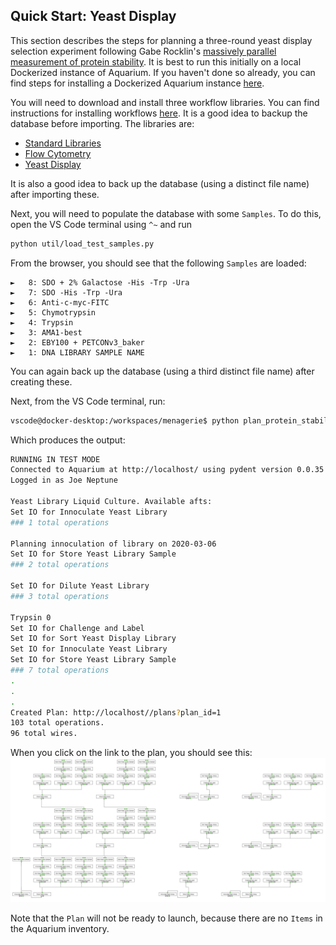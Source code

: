 ## Quick Start: Yeast Display

This section describes the steps for planning a three-round yeast display selection experiment following Gabe Rocklin's [massively parallel measurement of protein stability](https://www.ncbi.nlm.nih.gov/pubmed/28706065). It is best to run this initially on a local Dockerized instance of Aquarium. If you haven't done so already, you can find steps for installing a Dockerized Aquarium instance [here](https://www.docker.com/get-started).

You will need to download and install three workflow libraries. You can find instructions for installing workflows [here](https://www.aquarium.bio/?category=Community&content=Importing). It is a good idea to backup the database before importing. The libraries are:

* [Standard Libraries](https://github.com/klavinslab/standard-libraries)
* [Flow Cytometry](https://github.com/klavinslab/flow-cytometry)
* [Yeast Display](https://github.com/dvnstrcklnd/aq-yeast-display)

It is also a good idea to back up the database (using a distinct file name) after importing these. 

Next, you will need to populate the database with some `Samples`. To do this, open the VS Code terminal using `^~` and run 

```bash
python util/load_test_samples.py 
```

From the browser, you should see that the following `Samples` are loaded:
```
►	8: SDO + 2% Galactose -His -Trp -Ura		
►	7: SDO -His -Trp -Ura		
►	6: Anti-c-myc-FITC		
►	5: Chymotrypsin		
►	4: Trypsin		
►	3: AMA1-best		
►	2: EBY100 + PETCONv3_baker		
►	1: DNA LIBRARY SAMPLE NAME
```

You can again back up the database (using a third distinct file name) after creating these.

Next, from the VS Code terminal, run: 
```bash
vscode@docker-desktop:/workspaces/menagerie$ python plan_protein_stability.py -t
```
Which produces the output:
```bash
RUNNING IN TEST MODE
Connected to Aquarium at http://localhost/ using pydent version 0.0.35
Logged in as Joe Neptune

Yeast Library Liquid Culture. Available afts: 
Set IO for Innoculate Yeast Library
### 1 total operations

Planning innoculation of library on 2020-03-06
Set IO for Store Yeast Library Sample
### 2 total operations

Set IO for Dilute Yeast Library
### 3 total operations

Trypsin 0
Set IO for Challenge and Label
Set IO for Sort Yeast Display Library
Set IO for Innoculate Yeast Library
Set IO for Store Yeast Library Sample
### 7 total operations
.
.
.
Created Plan: http://localhost//plans?plan_id=1
103 total operations.
96 total wires.
```
When you click on the link to the plan, you should see this:
<img src="./docs/_images/quick_start_plan.png" alt="Yeast Display Plan" width="800"/>

Note that the `Plan` will not be ready to launch, because there are no `Items` in the Aquarium inventory.